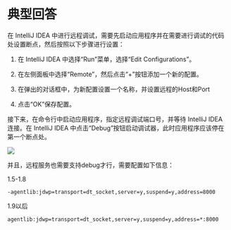 # 典型回答

在 IntelliJ IDEA 中进行远程调试，需要先启动应用程序并在需要进行调试的代码处设置断点，然后按照以下步骤进行设置：

1. 在 IntelliJ IDEA 中选择“Run”菜单，选择“Edit Configurations”。

2. 在左侧面板中选择“Remote”，然后点击“+”按钮添加一个新的配置。

3. 在弹出的对话框中，为新配置设置一个名称，并设置远程的Host和Port

4. 点击“OK”保存配置。

接下来，在命令行中启动应用程序，指定远程调试端口号，并等待 IntelliJ IDEA 连接。在 IntelliJ IDEA 中点击“Debug”按钮启动调试器，此时应用程序应该停在第一个断点处。

![](https://cdn.nlark.com/yuque/0/2023/png/5378072/1678007048697-34522acd-1c00-4bc1-9ebd-af9edf9053f0.png#averageHue=%23f4f1f0&clientId=uf208d2d6-8a5e-4&from=paste&id=u0080e908&originHeight=656&originWidth=1066&originalType=url&ratio=1&rotation=0&showTitle=false&status=done&style=none&taskId=u91e25f0f-ebdf-4307-9152-3d45799fba4&title=)


并且，远程服务也需要支持debug才行，需要配置如下信息：

1.5-1.8
```
-agentlib:jdwp=transport=dt_socket,server=y,suspend=y,address=8000
```

1.9以后
```
agentlib:jdwp=transport=dt_socket,server=y,suspend=y,address=*:8000
```
